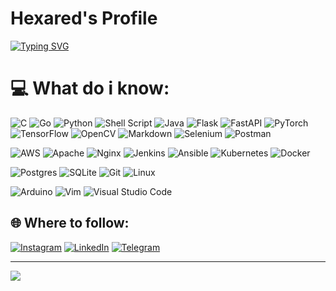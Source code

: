 # Hexared's Profile

<!-- Typing SVG by DenverCoder1 - https://github.com/DenverCoder1/readme-typing-svg -->
[![Typing SVG](https://readme-typing-svg.demolab.com?font=Fira+Code&duration=3500&pause=50&color=21C530&vCenter=true&multiline=true&width=300&height=130&lines=%3E+DevSecOps+Engineer;%3E+Cybersecurity+student;%3E+Cloud+enthusiast;%3E+Linux+lover;%3E+clear)](https://git.io/typing-svg)

# 💻 What do i know:
![C](https://img.shields.io/badge/c-%2300599C.svg?style=for-the-badge&logo=c&logoColor=white) ![Go](https://img.shields.io/badge/go-%2300ADD8.svg?style=for-the-badge&logo=go&logoColor=white) ![Python](https://img.shields.io/badge/python-3670A0?style=for-the-badge&logo=python&logoColor=ffdd54) ![Shell Script](https://img.shields.io/badge/shell_script-%23121011.svg?style=for-the-badge&logo=gnu-bash&logoColor=white) ![Java](https://img.shields.io/badge/java-%23ED8B00.svg?style=for-the-badge&logo=java&logoColor=white) ![Flask](https://img.shields.io/badge/flask-%23000.svg?style=for-the-badge&logo=flask&logoColor=white) ![FastAPI](https://img.shields.io/badge/FastAPI-005571?style=for-the-badge&logo=fastapi) ![PyTorch](https://img.shields.io/badge/PyTorch-%23EE4C2C.svg?style=for-the-badge&logo=PyTorch&logoColor=white) ![TensorFlow](https://img.shields.io/badge/TensorFlow-%23FF6F00.svg?style=for-the-badge&logo=TensorFlow&logoColor=white) ![OpenCV](https://img.shields.io/badge/opencv-%23white.svg?style=for-the-badge&logo=opencv&logoColor=white) ![Markdown](https://img.shields.io/badge/markdown-%23000000.svg?style=for-the-badge&logo=markdown&logoColor=white) ![Selenium](https://img.shields.io/badge/-selenium-%43B02A?style=for-the-badge&logo=selenium&logoColor=white) ![Postman](https://img.shields.io/badge/Postman-FF6C37?style=for-the-badge&logo=postman&logoColor=white) 

![AWS](https://img.shields.io/badge/AWS-%23FF9900.svg?style=for-the-badge&logo=amazon-aws&logoColor=white) ![Apache](https://img.shields.io/badge/apache-%23D42029.svg?style=for-the-badge&logo=apache&logoColor=white) ![Nginx](https://img.shields.io/badge/nginx-%23009639.svg?style=for-the-badge&logo=nginx&logoColor=white) ![Jenkins](https://img.shields.io/badge/jenkins-%232C5263.svg?style=for-the-badge&logo=jenkins&logoColor=white) ![Ansible](https://img.shields.io/badge/ansible-%231A1918.svg?style=for-the-badge&logo=ansible&logoColor=white) ![Kubernetes](https://img.shields.io/badge/kubernetes-%23326ce5.svg?style=for-the-badge&logo=kubernetes&logoColor=white) ![Docker](https://img.shields.io/badge/docker-%230db7ed.svg?style=for-the-badge&logo=docker&logoColor=white)

![Postgres](https://img.shields.io/badge/postgres-%23316192.svg?style=for-the-badge&logo=postgresql&logoColor=white) ![SQLite](https://img.shields.io/badge/sqlite-%2307405e.svg?style=for-the-badge&logo=sqlite&logoColor=white) ![Git](https://img.shields.io/badge/git-%23F05033.svg?style=for-the-badge&logo=git&logoColor=white) ![Linux](https://img.shields.io/badge/Linux-FCC624?style=for-the-badge&logo=linux&logoColor=black) 

![Arduino](https://img.shields.io/badge/-Arduino-00979D?style=for-the-badge&logo=Arduino&logoColor=white) ![Vim](https://img.shields.io/badge/VIM-%2311AB00.svg?style=for-the-badge&logo=vim&logoColor=white) ![Visual Studio Code](https://img.shields.io/badge/Visual%20Studio%20Code-0078d7.svg?style=for-the-badge&logo=visual-studio-code&logoColor=white) 

<!--
# 👾 Repos!
[![PWDGE0N](https://github-readme-stats.vercel.app/api/pin/?username=j4ckr3d&repo=pwdge0n&theme=tokyonight&title_color=21C530)](https://github.com/anuraghazra/github-readme-stats)
[![TweetPro](https://github-readme-stats.vercel.app/api/pin/?username=j4ckr3d&repo=TweetPro&theme=tokyonight&title_color=21C530)](https://github.com/anuraghazra/github-readme-stats)
[![distrobox](https://github-readme-stats.vercel.app/api/pin/?username=j4ckr3d&repo=distrobox&theme=tokyonight&title_color=21C530)](https://github.com/anuraghazra/github-readme-stats)
[![dc-app-performance-toolkit](https://github-readme-stats.vercel.app/api/pin/?username=j4ckr3d&repo=dc-app-performance-toolkit&theme=tokyonight&title_color=21C530)](https://github.com/anuraghazra/github-readme-stats)
[![Hypsteria](https://github-readme-stats.vercel.app/api/pin/?username=j4ckr3d&repo=Hypsteria&theme=tokyonight&title_color=21C530)](https://github.com/anuraghazra/github-readme-stats)
[![dotfiles](https://github-readme-stats.vercel.app/api/pin/?username=j4ckr3d&repo=dotfiles&theme=tokyonight&title_color=21C530)](https://github.com/anuraghazra/github-readme-stats)


# 📊 GitHub Stats:
[![](https://github-readme-stats.vercel.app/api/?username=j4ckr3d&theme=tokyonight&title_color=21C530)](https://github.com/anuraghazra/github-readme-stats) <br/>
[![Top Langs](https://github-readme-stats.vercel.app/api/top-langs/?username=j4ckr3d&layout=compact&theme=tokyonight&title_color=21C530&langs_count=6)](https://github.com/anuraghazra/github-readme-stats)
-->
## 🌐 Where to follow:
[![Instagram](https://img.shields.io/badge/Instagram-%23E4405F.svg?style=for-the-badge&logo=Instagram&logoColor=white)](https://instagram.com/n3tcat) [![LinkedIn](https://img.shields.io/badge/linkedin-%230077B5.svg?style=for-the-badge&logo=linkedin&logoColor=white)](https://www.linkedin.com/in/matteo-pernarella-9b3092a7/) [![Telegram](https://img.shields.io/badge/Telegram-2CA5E0?style=for-the-badge&logo=telegram&logoColor=white)](https://t.me/A7L4S)

---
[![](https://visitcount.itsvg.in/api?id=j4ckr3d&icon=0&color=0)](https://visitcount.itsvg.in)

